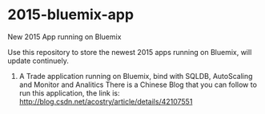 # 2015-bluemix-app
New 2015 App running on Bluemix

Use this repository to store the newest 2015 apps running on Bluemix, will update continuely.


1. A Trade application running on Bluemix, bind with SQLDB, AutoScaling and Monitor and Analitics
There is a Chinese Blog that you can follow to run this application, the link is: http://blog.csdn.net/acostry/article/details/42107551
